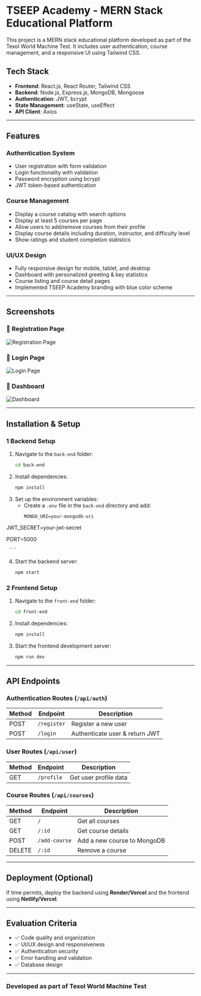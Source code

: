 # TSEEP Academy - MERN Stack Educational Platform

This project is a MERN stack educational platform developed as part of the Texol World Machine Test. It includes user authentication, course management, and a responsive UI using Tailwind CSS.

##  Tech Stack

- **Frontend**: React.js, React Router, Tailwind CSS
- **Backend**: Node.js, Express.js, MongoDB, Mongoose
- **Authentication**: JWT, bcrypt
- **State Management**: useState, useEffect
- **API Client**: Axios

---

##  Features

### Authentication System
- User registration with form validation
- Login functionality with validation
- Password encryption using bcrypt
- JWT token-based authentication

### Course Management
- Display a course catalog with search options
- Display at least 5 courses per page
- Allow users to add/remove courses from their profile
- Display course details including duration, instructor, and difficulty level
- Show ratings and student completion statistics

### UI/UX Design
- Fully responsive design for mobile, tablet, and desktop
- Dashboard with personalized greeting & key statistics
- Course listing and course detail pages
- Implemented TSEEP Academy branding with blue color scheme

---
## Screenshots

### 🔹 Registration Page
![Registration Page](https://raw.githubusercontent.com/muhammedrifadkp/MERN-project/main/screenshots/register.PNG)

### 🔹 Login Page
![Login Page](https://raw.githubusercontent.com/muhammedrifadkp/MERN-project/main/screenshots/login.PNG)

### 🔹 Dashboard
![Dashboard](https://raw.githubusercontent.com/muhammedrifadkp/MERN-project/main/screenshots/dashboard.PNG)

---

##  Installation & Setup

### 1 Backend Setup

1. Navigate to the `back-end` folder:
   ```bash
   cd back-end
   ```
2. Install dependencies:
   ```bash
   npm install
   ```
3. Set up the environment variables:
   - Create a `.env` file in the `back-end` directory and add:
     ```env
     MONGO_URI=your-mongodb-uri
     
JWT_SECRET=your-jwt-secret

PORT=5000

     ```
4. Start the backend server:
   ```bash
   npm start
   ```

### 2 Frontend Setup

1. Navigate to the `front-end` folder:
   ```bash
   cd front-end
   ```
2. Install dependencies:
   ```bash
   npm install
   ```
3. Start the frontend development server:
   ```bash
   npm run dev
   ```

---

##  API Endpoints

### Authentication Routes (`/api/auth`)
| Method | Endpoint    | Description                     |
|--------|-------------|---------------------------------|
| POST   | `/register` | Register a new user             |
| POST   | `/login`    | Authenticate user & return JWT  |

### User Routes (`/api/user`)
| Method | Endpoint    | Description                     |
|--------|-------------|---------------------------------|
| GET    | `/profile`  | Get user profile data           |

### Course Routes (`/api/courses`)
| Method | Endpoint        | Description                      |
|--------|-----------------|----------------------------------|
| GET    | `/`             | Get all courses                  |
| GET    | `/:id`          | Get course details               |
| POST   | `/add-course`   | Add a new course to MongoDB      |
| DELETE | `/:id`          | Remove a course                  |

---

##  Deployment (Optional)
If time permits, deploy the backend using **Render/Vercel** and the frontend using **Netlify/Vercel**.

---

##  Evaluation Criteria
- ✅ Code quality and organization
- ✅ UI/UX design and responsiveness
- ✅ Authentication security
- ✅ Error handling and validation
- ✅ Database design

---

###  Developed as part of Texol World Machine Test
